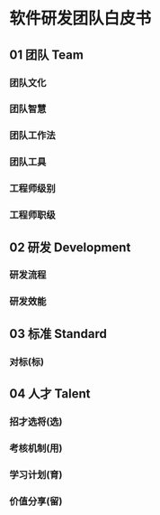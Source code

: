 # 软件研发团队白皮书
## 01 团队 Team
### 团队文化
### 团队智慧
### 团队工作法
### 团队工具
### 工程师级别
### 工程师职级

## 02 研发 Development
### 研发流程
### 研发效能

## 03 标准 Standard
### 对标(标)

## 04 人才 Talent
### 招才选将(选)
### 考核机制(用)
### 学习计划(育)
### 价值分享(留)
